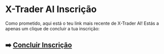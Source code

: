 # X-Trader AI Inscrição

Como prometido, aqui está o teu link mais recente de X-Trader AI! Estás a apenas um clique de concluir a tua inscrição:

## ➡️ [Concluir Inscrição](https://is.gd/o2yGui)